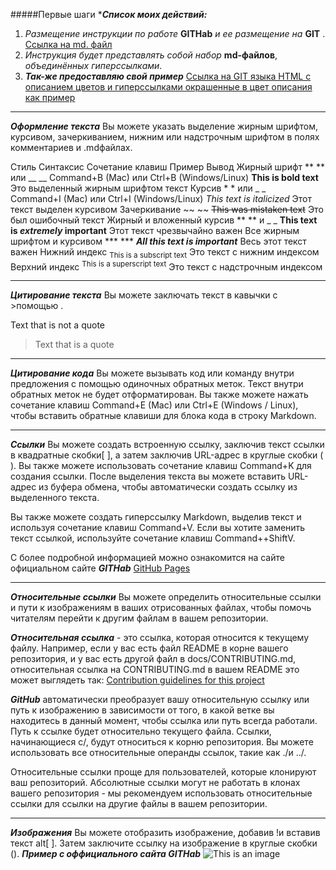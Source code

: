 #####Первые шаги
*___Список моих действий:___
1. _Размещение инструкции по работе_ **GITHab** _и ее размещение на_ **GIT** .
[Ссылка на md. файл](https://github.com/Igor19910729/nev_repozitory_skillfaktory/edit/main/readme.md)
2. _Инструкция будет представлять собой набор_ **md-файлов**, _объединённых гиперссылками_.
3. ___Так-же предоставляю свой пример___
[Ссылка на GIT языка HTML с описанием цветов и гиперссылками окрашенные в цвет описания как пример](https://github.com/Igor19910729/nev_repozitory_skillfaktory/blob/main/skillfaktori.html)

___

___Оформление текста___
Вы можете указать выделение жирным шрифтом, курсивом, зачеркиванием, нижним или надстрочным шрифтом в полях комментариев и .mdфайлах.

Стиль	Синтаксис	Сочетание клавиш	Пример	Вывод
Жирный шрифт	** ** или __ __	Command+B (Mac) или Ctrl+B (Windows/Linux)	**This is bold text**	Это выделенный жирным шрифтом текст
Курсив	* * или _ _     	Command+I (Mac) или Ctrl+I (Windows/Linux)	*This text is italicized*	Этот текст выделен курсивом
Зачеркивание	~~ ~~		~~This was mistaken text~~	Это был ошибочный текст
Жирный и вложенный курсив	** ** и _ _		**This text is _extremely_ important**	Этот текст чрезвычайно важен
Все жирным шрифтом и курсивом	*** ***		***All this text is important***	Весь этот текст важен
Нижний индекс	<sub> </sub>		<sub>This is a subscript text</sub>	Это текст с нижним индексом
Верхний индекс	<sup> </sup>		<sup>This is a superscript text</sup>	Это текст с надстрочным индексом
___

___Цитирование текста___
Вы можете заключать текст в кавычки с >помощью .

Text that is not a quote

> Text that is a quote
___

___Цитирование кода___
Вы можете вызывать код или команду внутри предложения с помощью одиночных обратных меток. Текст внутри обратных меток не будет отформатирован. Вы также можете нажать сочетание клавиш Command+E (Mac) или Ctrl+E (Windows / Linux), чтобы вставить обратные клавиши для блока кода в строку Markdown.
___
___Ссылки___
Вы можете создать встроенную ссылку, заключив текст ссылки в квадратные скобки[ ], а затем заключив URL-адрес в круглые скобки ( ). Вы также можете использовать сочетание клавиш Command+K для создания ссылки. После выделения текста вы можете вставить URL-адрес из буфера обмена, чтобы автоматически создать ссылку из выделенного текста.

Вы также можете создать гиперссылку Markdown, выделив текст и используя сочетание клавиш Command+V. Если вы хотите заменить текст ссылкой, используйте сочетание клавиш Command++ShiftV.

С более подробной информацией можно ознакомится на сайте официальном сайте ___GITHab___ [GitHub Pages](https://pages.github.com/)
___
___Относительные ссылки___
Вы можете определить относительные ссылки и пути к изображениям в ваших отрисованных файлах, чтобы помочь читателям перейти к другим файлам в вашем репозитории.

___Относительная ссылка___ - это ссылка, которая относится к текущему файлу. Например, если у вас есть файл README в корне вашего репозитория, и у вас есть другой файл в docs/CONTRIBUTING.md, относительная ссылка на CONTRIBUTING.md в вашем README это может выглядеть так:
[Contribution guidelines for this project](docs/CONTRIBUTING.md)

___GitHub___ автоматически преобразует вашу относительную ссылку или путь к изображению в зависимости от того, в какой ветке вы находитесь в данный момент, чтобы ссылка или путь всегда работали. Путь к ссылке будет относительно текущего файла. Ссылки, начинающиеся с/, будут относиться к корню репозитория. Вы можете использовать все относительные операнды ссылок, такие как ./и ../.

Относительные ссылки проще для пользователей, которые клонируют ваш репозиторий. Абсолютные ссылки могут не работать в клонах вашего репозитория - мы рекомендуем использовать относительные ссылки для ссылки на другие файлы в вашем репозитории.
___
___Изображения___
Вы можете отобразить изображение, добавив !и вставив текст alt[ ]. Затем заключите ссылку на изображение в круглые скобки ().
___Пример с оффициального сайта GITHab___
![This is an image](https://myoctocat.com/assets/images/base-octocat.svg)
